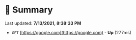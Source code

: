 # 📖 Summary
Last updated: **7/13/2021, 8:38:33 PM**

- `GET` [https://google.com](https://google.com) - **Up** (277ms)
